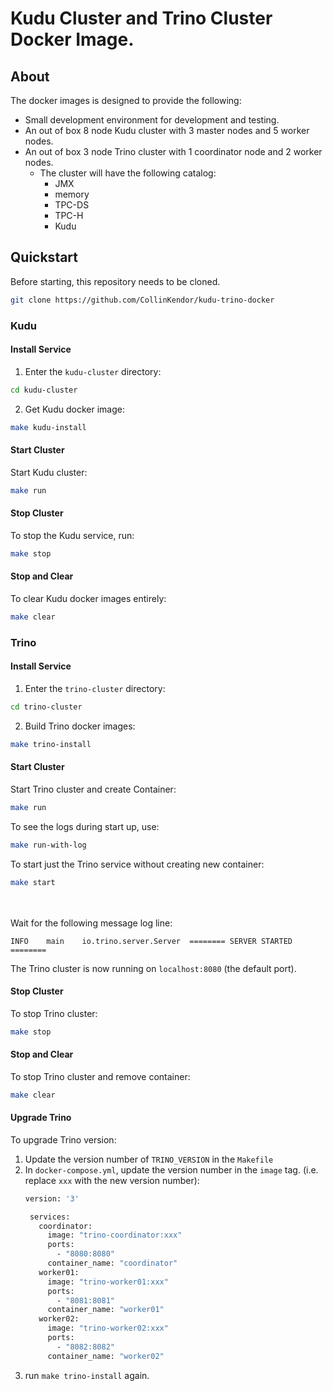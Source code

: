 # Kudu Cluster and Trino Cluster Docker Image.
## About
The docker images is designed to provide the following:
* Small development environment for development and testing.
* An out of box 8 node Kudu cluster with 3 master nodes and 5 worker nodes.
* An out of box 3 node Trino cluster with 1 coordinator node and 2 worker nodes.
  * The cluster will have the following catalog:
    * JMX
    * memory
    * TPC-DS
    * TPC-H 
    * Kudu
## Quickstart
Before starting, this repository needs to be cloned.
```bash
git clone https://github.com/CollinKendor/kudu-trino-docker
```
### Kudu
#### Install Service
1. Enter the `kudu-cluster` directory:
```bash
cd kudu-cluster
```
2. Get Kudu docker image:
```bash
make kudu-install
```
#### Start Cluster
Start Kudu cluster:
```bash
make run
```
#### Stop Cluster
To stop the Kudu service, run:
```bash
make stop
```
#### Stop and Clear
To clear Kudu docker images entirely:
```bash
make clear
```
### Trino
#### Install Service
1. Enter the `trino-cluster` directory:
```bash
cd trino-cluster
```
2. Build Trino docker images:
```bash
make trino-install
```
#### Start Cluster
Start Trino cluster and create Container:
```bash
make run
```
To see the logs during start up, use:
```bash
make run-with-log
```
To start just the Trino service without creating new container:
```bash
make start
```
<br/><br/>
Wait for the following message log line:
```
INFO	main	io.trino.server.Server	======== SERVER STARTED ========
```
The Trino cluster is now running on `localhost:8080` (the default port).
#### Stop Cluster
To stop Trino cluster:
```bash
make stop
```
#### Stop and Clear
To stop Trino cluster and remove container:
```bash
make clear
```
#### Upgrade Trino
To upgrade Trino version: 
1. Update the version number of `TRINO_VERSION` in the `Makefile`
2. In `docker-compose.yml`, update the version number in the `image` tag. (i.e. replace `xxx` with the new version number):
   ```dockerfile
   version: '3'

    services:
      coordinator:
        image: "trino-coordinator:xxx"
        ports:
          - "8080:8080"
        container_name: "coordinator"
      worker01:
        image: "trino-worker01:xxx"
        ports:
          - "8081:8081"
        container_name: "worker01"
      worker02:
        image: "trino-worker02:xxx"
        ports:
          - "8082:8082"
        container_name: "worker02"
   ```
3. run `make trino-install` again.